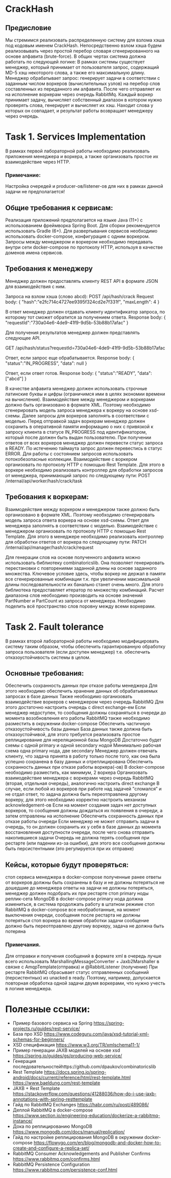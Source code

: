 # CrackHash
## Предисловие
Мы стремимся реализовать распределенную систему для взлома хэша под кодовым именем CrackHash. Непосредственно взлом хэша будем реализовывать через простой перебор словаря сгенерированного на основе алфавита (brute-force). В общих чертах система должна работать по следующей логике:
В рамках системы существует менеджер, который принимает от пользователя запрос, содержащий MD-5 хэш некоторого слова, а также его максимальную длину.
Менеджер обрабатывает запрос: генерирует задачи в соответствии с заданным числом воркеров (вычислительных узлов) на перебор слов составленных из переданного им алфавита. После чего отправляет их на исполнение воркерам через очередь RabbitMq. 
Каждый воркер принимает задачу, вычисляет собственный диапазон в котором нужно проверять слова, генерирует и вычисляет их хэш. Находит слова у которых он совпадает, и результат работы возвращает менеджеру через очередь.

# Task 1.  Services Implementation
В рамках первой лабораторной работы необходимо реализовать приложения менеджера и воркера, а также организовать простое их взаимодействие через HTTP.

### Примечание:
Настройка очередей и producer-ов/listener-ов для них в рамках данной задачи не предполагается!

## Общие требования к сервисам:
Реализация приложений предполагается на языке Java (11+) с использованием  фреймворка Spring Boot.
Для сборки рекомендуется использовать Gradle (6+).
Для развертывания сервисов необходимо использовать docker-compose, конфигурация с одним воркером. 
Запросы между менеджером и воркером необходимо передавать внутри сети docker-compose по протоколу HTTP, используя в качестве доменов имена сервисов.

## Требования к менеджеру
Менеджер должен предоставлять клиенту REST API в формате JSON для взаимодействия с ним.

Запроса на взлом хэша (слово abcd):
POST /api/hash/crack
Request body:
{
    "hash":"e2fc714c4727ee9395f324cd2e7f331f", 
    "maxLength": 4
}

В ответ менеджер должен отдавать клиенту идентификатор запроса, по которому тот сможет обратится за получением ответа.
Response body:
{
    "requestId":"730a04e6-4de9-41f9-9d5b-53b88b17afac"
}

Для получения результатов менеджер должен представлять следующее API.

GET /api/hash/status?requestId=730a04e6-4de9-41f9-9d5b-53b88b17afac

Ответ,  если запрос еще обрабатывается.
Response body:
{
    "status":"IN_PROGRESS",
    "data": null
}

Ответ,  если ответ готов.
Response body:
{
   "status":"READY",
   "data": ["abcd"]
}

В качестве алфавита менеджер должен использовать строчные латинские буквы и цифры (ограничимся ими в целях экономии времени на вычисления).
Взаимодействие между менеджером и воркерами должно быть организовано в формате XML. Поэтому необходимо сгенерировать модель запроса менеджера к воркеру на основе xsd-схемы. Далее запросы для воркеров заполнять в соответствии с моделью.
Перед отправкой задач воркерам менеджер должен сохранить в оперативной памяти информацию о них с привязкой к запросу клиента в статусе IN_PROGRESS под идентификатором, который после должен быть выдан пользователю. При получении ответов от всех воркеров менеджер должен перевести статус запроса в READY. По истечению таймаута запрос должен перевестись в статус ERROR.
Для работы с состоянием запросов использовать потокобезопасные коллекции.
Взаимодействие с воркером организовать по протоколу HTTP с помощью Rest Template. Для этого в воркере необходимо реализовать контроллер для обработки запросов от менеджера, принимающий запрос по следующему пути:
POST /internal/api/worker/hash/crack/task


## Требования к воркерам:
Взаимодействие между воркером и менеджером также должно быть организовано в формате XML. Поэтому необходимо сгенерировать модель запроса ответа воркера на основе xsd-схемы. Ответ для менеджера заполнять в соответствии с моделью.
Взаимодействие с менеджером организовать по протоколу HTTP с помощью Rest Template. Для этого в менеджере необходимо реализовать контроллер для обработки ответов от воркера по следующему пути:
PATCH /internal/api/manager/hash/crack/request


Для генерации слов на основе полученного алфавита можно использовать библиотеку combinatoricslib. Она позволяет генерировать перестановки с повторениями заданной длины на основе заданного множества. Ключевое условие здесь, чтобы воркер не держал в памяти все сгенерированные комбинации т.к. при увеличении максимальной длины последовательности их банально станет очень много. Для этого библиотека предоставляет итератор по множеству комбинаций.
Расчет диапазона слов необходимо производить на основе значений PartNumber и PartCount из запроса от менеджера. Необходимо поделить всё пространство слов поровну между всеми воркерами.

# Task 2.  Fault tolerance
В рамках второй лабораторной работы необходимо модифицировать систему таким образом, чтобы обеспечить гарантированную обработку запроса пользователя (если доступен менеджер) т.е. обеспечить отказоустойчивость системы в целом.

## Основные требования:
Обеспечить сохранность данных при отказе работы менеджера
Для этого необходимо обеспечить хранение данных об обрабатываемых запросах в базе данных
Также необходимо организовать взаимодействие воркеров с менеджером через очередь RabbitMQ
Для этого достаточно настроить очередь с direct exchange-ем
Если менеджер недоступен, то сообщения должны сохраняться в очереди до момента возобновления его работы
RabbitMQ также необходимо разместить в окружении docker-compose
Обеспечить частичную отказоустойчивость базы данных
База данных также должна быть отказоустойчивой, для этого требуется реализовать простое реплицирование для нереляционной базы MongoDB
Достаточно будет схемы с одной primary и одной secondary нодой
Минимально рабочая схема одна primary нода, две secondary
Менеджер должен отвечать клиенту, что задача принята в работу только после того, как она была успешно сохранена в базу данных и отреплицирована
Обеспечить сохранность данных при отказе работы воркера(-ов)
В docker-compose необходимо разместить, как минимум, 2 воркера
Организовать взаимодействие менеджера с воркерами через очередь RabbitMQ (вторая, отдельная очередь), аналогично настроить direct exchange
В случае, если любой из воркеров при работе над задачей ”cломался” и не отдал ответ, то задача должна быть переотправлена другому воркеру, для этого необходимо корректно настроить механизм acknowledgement-ов
Если на момент создания задач нет доступных воркеров, то сообщения должны дождаться их появления в очереди, а затем отправлены на исполнение
Обеспечить сохранность данных при отказе работы очереди
Если менеджер не может отправить задачи в очередь, то он должен сохранить их у себя в базе данных до момента восстановления доступности очереди, после чего снова отправить накопившиеся задачи
Очередь не должна терять сообщения при рестарте (или падении из-за ошибки), для этого все сообщения должны быть персистентными (это регулируется при их отправке)

## Кейсы, которые будут проверяться:
стоп сервиса менеджера в docker-compose 
полученные ранее ответы от воркеров должны быть сохранены в базу и не должны потеряться
не дошедшие до менеджера ответы на задачи не должны потеряться, менеджер должен подобрать их при рестарте
стоп primary ноды реплик-сета MongoDB в docker-compose 
primary нода должна измениться, в система продолжать работу в штатном режиме
стоп RabbitMQ в docker-compose
все необработанные, на момент выключения очереди, сообщения после рестарта не должны потеряться
стоп воркера во время обработки задачи
сообщение должно быть переотправлено другому воркеру, задача не должна быть потеряна

### Примечания.
Для отправки и получения сообщений в формате xml в очередь лучше всего использовать MarshallingMessageConverter + Jaxb2Marshaller в связке с AmqpTemplate(отправка) и @RabbitListener (получение) 
При рестарте RabbitMQ сбрасывает статус отправленных сообщений (персистентных) из unacked в ready. Поэтому, например, допускается повторная обработка одной задачи двумя воркерами, что нужно учесть в логике менеджера.


# Полезные ссылки:
* Пример базового сервиса на Spring https://spring-projects.ru/guides/rest-service/
* База про XSD https://www.codeguru.com/java/xsd-tutorial-xml-schemas-for-beginners/
* XSD спецификация https://www.w3.org/TR/xmlschema11-1/
* Пример генерации JAXB моделей на основе xsd https://spring.io/guides/gs/producing-web-service/
* Генерация последовательностейhttps://github.com/dpaukov/combinatoricslib
* Rest Template https://docs.spring.io/spring-android/docs/current/reference/html/rest-template.html https://www.baeldung.com/rest-template
* JAXB + Rest Template https://stackoverflow.com/questions/41288036/how-do-i-use-jaxb-annotations-with-spring-resttemplate
* Гайд по RabbitMQ Exchanges https://habr.com/ru/post/489086/
* Деплой RabbitMQ в docker-compose https://www.section.io/engineering-education/dockerize-a-rabbitmq-instance/
* Дока по реплицированию MongoDB https://www.mongodb.com/docs/manual/replication/
* Гайд по настройке реплицирования MongoDB в окружении docker-compose https://flowygo.com/en/blog/mongodb-and-docker-how-to-create-and-configure-a-replica-set/
* RabbitMQ Consumer Acknowledgements and Publisher Confirms https://www.rabbitmq.com/confirms.html
* RabbitMQ Persistence Configuration https://www.rabbitmq.com/persistence-conf.html
